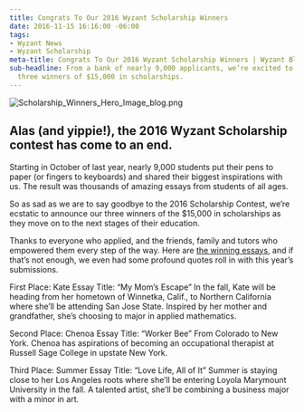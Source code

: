 ```yaml
---
title: Congrats To Our 2016 Wyzant Scholarship Winners
date: 2016-11-15 16:16:00 -06:00
tags:
- Wyzant News
- Wyzant Scholarship
meta-title: Congrats To Our 2016 Wyzant Scholarship Winners | Wyzant Blog
sub-headline: From a bank of nearly 9,000 applicants, we’re excited to announce the
  three winners of $15,000 in scholarships.
---
```


![Scholarship_Winners_Hero_Image_blog.png](/blog/uploads/Scholarship_Winners_Hero_Image_blog.png)

## Alas (and yippie!), the 2016 Wyzant Scholarship contest has come to an end.
Starting in October of last year, nearly 9,000 students put their pens to paper (or fingers to keyboards) and shared their biggest inspirations with us. The result was thousands of amazing essays from students of all ages.

So as sad as we are to say goodbye to the 2016 Scholarship Contest, we’re ecstatic to announce our three winners of the $15,000 in scholarships as they move on to the next stages of their education.

Thanks to everyone who applied, and the friends, family and tutors who empowered them every step of the way. Here are [the winning essays](https://www.wyzant.com/scholarships/winners), and if that’s not enough, we even had some profound quotes roll in with this year’s submissions.

First Place: Kate
Essay Title: “My Mom’s Escape” 
In the fall, Kate will be heading from her hometown of Winnetka, Calif., to Northern California where she’ll be attending San Jose State. Inspired by her mother and grandfather, she’s choosing to major in applied mathematics.

Second Place: Chenoa
Essay Title: “Worker Bee”
From Colorado to New York. Chenoa has aspirations of becoming an occupational therapist at Russell Sage College in upstate New York.

Third Place: Summer
Essay Title: “Love Life, All of It”
Summer is staying close to her Los Angeles roots where she’ll be entering Loyola Marymount University in the fall. A talented artist, she’ll be combining a business major with a minor in art.